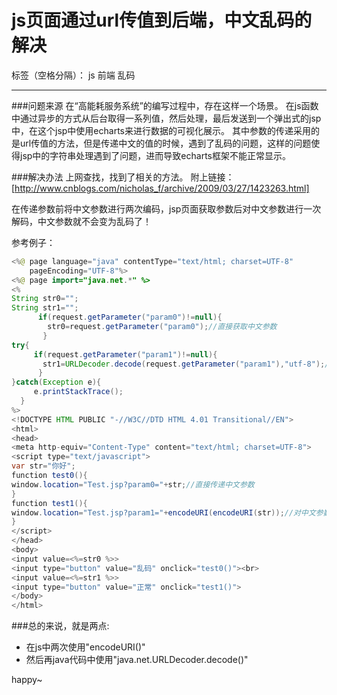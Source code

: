 ﻿# js页面通过url传值到后端，中文乱码的解决

标签（空格分隔）： js 前端 乱码

---
###问题来源
在“高能耗服务系统”的编写过程中，存在这样一个场景。
在js函数中通过异步的方式从后台取得一系列值，然后处理，最后发送到一个弹出式的jsp中，在这个jsp中使用echarts来进行数据的可视化展示。
其中参数的传递采用的是url传值的方法，但是传递中文的值的时候，遇到了乱码的问题，这样的问题使得jsp中的字符串处理遇到了问题，进而导致echarts框架不能正常显示。

###解决办法
上网查找，找到了相关的方法。
附上链接：[http://www.cnblogs.com/nicholas_f/archive/2009/03/27/1423263.html]

在传递参数前将中文参数进行两次编码，jsp页面获取参数后对中文参数进行一次解码，中文参数就不会变为乱码了！

参考例子：
```java
<%@ page language="java" contentType="text/html; charset=UTF-8"
    pageEncoding="UTF-8"%>
<%@ page import="java.net.*" %>
<%
String str0="";
String str1="";
      if(request.getParameter("param0")!=null){
        str0=request.getParameter("param0");//直接获取中文参数
       }
try{
     if(request.getParameter("param1")!=null){
       str1=URLDecoder.decode(request.getParameter("param1"),"utf-8");//对中文参数进行解码
      }
}catch(Exception e){
     e.printStackTrace();
  }
%> 
<!DOCTYPE HTML PUBLIC "-//W3C//DTD HTML 4.01 Transitional//EN">
<html>
<head>
<meta http-equiv="Content-Type" content="text/html; charset=UTF-8">
<script type="text/javascript">
var str="你好";
function test0(){
window.location="Test.jsp?param0="+str;//直接传递中文参数
}
function test1(){
window.location="Test.jsp?param1="+encodeURI(encodeURI(str));//对中文参数进行双层编码后再传递
}
</script>
</head>
<body>
<input value=<%=str0 %>>
<input type="button" value="乱码" onclick="test0()"><br>
<input value=<%=str1 %>>
<input type="button" value="正常" onclick="test1()">
</body>
</html>
```

###总的来说，就是两点:

* 在js中两次使用"encodeURI()"
* 然后再java代码中使用"java.net.URLDecoder.decode()"

happy~